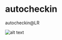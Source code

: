 # autocheckin
autocheckin@LR

![alt text](https://github.com/aruis/autocheckin/raw/master/other/demo.gif)
